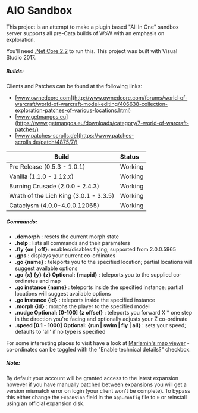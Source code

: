 # AIO Sandbox

This project is an attempt to make a plugin based "All In One" sandbox server supports all pre-Cata builds of WoW with an emphasis on exploration.

You'll need [.Net Core 2.2](https://dotnet.microsoft.com/download/dotnet-core/2.2) to run this. This project was built with Visual Studio 2017.

##### Builds: #####
Clients and Patches can be found at the following links:
- [www.ownedcore.com](http://www.ownedcore.com/forums/world-of-warcraft/world-of-warcraft-model-editing/406638-collection-exploration-patches-of-various-locations.html)
- [www.getmangos.eu](https://www.getmangos.eu/downloads/category/7-world-of-warcraft-patches/)
- [www.patches-scrolls.de](https://www.patches-scrolls.de/patch/4875/7/)


| Build                                  | Status  |
| -------------------------------------- | :------ |
| Pre Release (0.5.3 - 1.0.1)            | Working |
| Vanilla (1.1.0 - 1.12.x)               | Working |
| Burning Crusade (2.0.0 - 2.4.3)        | Working |
| Wrath of the Lich King (3.0.1 - 3.3.5) | Working |
| Cataclysm (4.0.0-4.0.0.12065)          | Working |

##### Commands: #####
* **.demorph** : resets the current morph state
* **.help** : lists all commands and their parameters
* **.fly {on | off}**: enables/disables flying; supported from 2.0.0.5965
* **.gps** : displays your current co-ordinates
* **.go {name}** : teleports you to the specified location; partial locations will suggest available options
* **.go {x} {y} {z} Optional: {mapid}** : teleports you to the supplied co-ordinates and map
* **.go instance {name}** : teleports inside the specified instance; partial locations will suggest available options
* **.go instance {id}** : teleports inside the specified instance
* **.morph {id}** : morphs the player to the specified model
* **.nudge Optional: [0-100] {z offset}** : teleports you forward X * one step in the direction you're facing and optionally adjusts your Z co-ordinate
* **.speed [0.1 - 1000] Optional: {run | swim | fly | all}** : sets your speed; defaults to 'all' if no type is specified

For some interesting places to visit have a look at [Marlamin's map viewer](https://newmaps.marlam.in) - co-ordinates can be toggled with the "Enable technical details?" checkbox.

##### Note: ######
By default your account will be granted access to the latest expansion however if you have manually patched between expansions you will get a version mismatch error on login (your client won't be complete). To bypass this either change the `Expansion` field in the `app.config` file to `0` or reinstall using an official expansion disk.